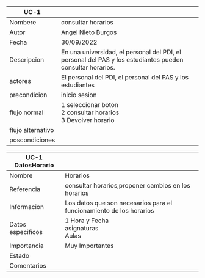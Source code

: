|UC-1||
| ----------- | ----------- |
| Nombere | consultar horarios |
| Autor |   Angel Nieto Burgos |
| Fecha |30/09/2022   |
| Descripcion | En una universidad, el personal del PDI, el personal del PAS y los estudiantes pueden consultar horarios. 
| actores |   El personal del PDI, el personal del PAS y los estudiantes   |
| precondicion |   inicio sesion    |
| flujo normal   |  1 seleccionar boton <br>  2 consultar horarios <br> 3 Devolver horario <br> |
| flujo alternativo | 
| poscondiciones |

|UC-1 DatosHorario||
| ----------- | ----------- |
| Nombre |  Horarios |  
|Referencia| consultar horarios,proponer cambios en los horarios|
|Informacion|Los datos que son necesarios para el funcionamiento de los horarios  |
|Datos especificos|1 Hora y Fecha <br>  asignaturas <br> Aulas <br>|
|Importancia|Muy Importantes|
|Estado||
|Comentarios||